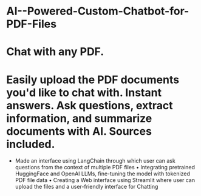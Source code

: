 # AI--Powered-Custom-Chatbot-for-PDF-Files
# Chat with any PDF.
# Easily upload the PDF documents you'd like to chat with. Instant answers. Ask questions, extract information, and summarize documents with AI. Sources included.

- Made an interface using LangChain through which user can ask questions from the context of multiple PDF files • Integrating pretrained HuggingFace and OpenAI LLMs, fine-tuning the model with tokenized PDF file data • Creating a Web interface using Streamlit where user can upload the files and a user-friendly interface for Chatting
